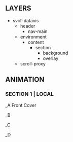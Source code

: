 ## LAYERS

 * svcf-datavis
   * header
     * nav-main
   * environment
     * content
       * section
         * background
         * overlay
   * scroll-proxy

## ANIMATION

### SECTION 1 | LOCAL

_A
Front Cover

_B

_C

_D

